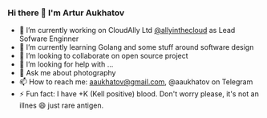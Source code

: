 ### Hi there 👋 I'm Artur Aukhatov

<!--
**aukhatov/aukhatov** is a ✨ _special_ ✨ repository because its `README.md` (this file) appears on your GitHub profile.

Here are some ideas to get you started:

- 🔭 I’m currently working on ...
- 🌱 I’m currently learning ...
- 👯 I’m looking to collaborate on ...
- 🤔 I’m looking for help with ...
- 💬 Ask me about ...
- 📫 How to reach me: ...
- 😄 Pronouns: ...
- ⚡ Fun fact: ...
-->

- 🔭 I’m currently working on CloudAlly Ltd [@allyinthecloud](https://github.com/allyinthecloud) as Lead Sofware Enginner
- 🌱 I’m currently learning Golang and some stuff around software design
- 👯 I’m looking to collaborate on open source project
- 🤔 I’m looking for help with ...
- 💬 Ask me about photography
- 📫 How to reach me: aaukhatov@gmail.com, @aaukhatov on Telegram
- ⚡ Fun fact: I have +K (Kell positive) blood. Don't worry please, it's not an illnes 😄 just rare antigen.
